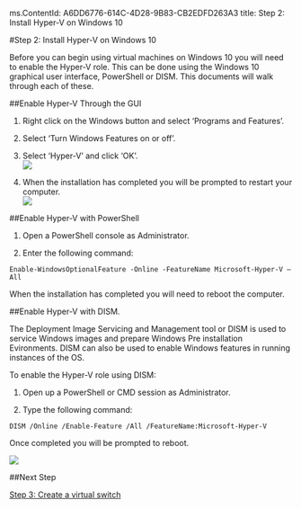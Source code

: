 ms.ContentId: A6DD6776-614C-4D28-9B83-CB2EDFD263A3
title: Step 2: Install Hyper-V on Windows 10

#Step 2: Install Hyper-V on Windows 10

Before you can begin using virtual machines on Windows 10 you will need to enable the Hyper-V role.
This can be done using the Windows 10 graphical user interface, PowerShell or DISM.
This documents will walk through each of these.

##Enable Hyper-V Through the GUI

1. Right click on the Windows button and select ‘Programs and Features’.
    
2. Select ‘Turn Windows Features on or off’.
    
3. Select ‘Hyper-V’ and click ‘OK’.
    <br />![](media/enable_role_upd.png)
    
4. When the installation has completed you will be prompted to restart your computer.
    <br />![](media/restart_upd.png)

##Enable Hyper-V with PowerShell

1. Open a PowerShell console as Administrator.
    
2. Enter the following command:

`Enable-WindowsOptionalFeature -Online -FeatureName Microsoft-Hyper-V –All`

When the installation has completed you will need to reboot the computer.

##Enable Hyper-V with DISM.

The Deployment Image Servicing and Management tool or DISM is used to service Windows images and prepare Windows Pre installation Evironments.
DISM can also be used to enable Windows features in running instances of the OS.

To enable the Hyper-V role using DISM:

1. Open up a PowerShell or CMD session as Administrator.
    
2. Type the following command:

`DISM /Online /Enable-Feature /All /FeatureName:Microsoft-Hyper-V`

Once completed you will be prompted to reboot.

![](media/dism_upd.png)


##Next Step

[Step 3: Create a virtual switch](walkthrough_virtual_switch.md)




